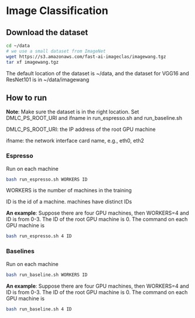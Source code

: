 # Image Classification


## Download the dataset
```bash
cd ~/data
# we use a small dataset from ImageNet
wget https://s3.amazonaws.com/fast-ai-imageclas/imagewang.tgz
tar xf imagewang.tgz
```
The default location of the dataset is ~/data, and the dataset for VGG16 and ResNet101 is in ~/data/imagewang

## How to run
**Note**: Make sure the dataset is in the right location. Set DMLC_PS_ROOT_URI and ifname in run_espresso.sh and run_baseline.sh

DMLC_PS_ROOT_URI: the IP address of the root GPU machine

ifname: the network interface card name, e.g., eth0, eth2


### Espresso
Run on each machine
```bash
bash run_espresso.sh WORKERS ID
```
WORKERS is the number of machines in the training

ID is the id of a machine. machines have distinct IDs

**An example**:
Suppose there are four GPU machines, then WORKERS=4 and ID is from 0-3. 
The ID of the root GPU machine is 0.
The command on each GPU machine is
```bash
bash run_espresso.sh 4 ID
```


### Baselines
Run on each machine
```bash
bash run_baseline.sh WORKERS ID
``` 

**An example**:
Suppose there are four GPU machines, then WORKERS=4 and ID is from 0-3. 
The ID of the root GPU machine is 0.
The command on each GPU machine is
```bash
bash run_baseline.sh 4 ID
```